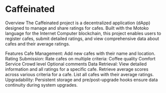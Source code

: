 # Caffeinated
Overview
The Caffeinated project is a decentralized application (dApp) designed to manage and share ratings for cafes. Built with the Motoko language for the Internet Computer blockchain, this project enables users to register cafes, submit detailed ratings, and view comprehensive data about cafes and their average ratings.

Features
Cafe Management: Add new cafes with their name and location.
Rating Submission: Rate cafes on multiple criteria:
Coffee quality
Comfort
Service
Crowd level
Optional comments
Data Retrieval:
View detailed information and all ratings for a specific cafe.
Retrieve average scores across various criteria for a cafe.
List all cafes with their average ratings.
Upgradability: Persistent storage and pre/post-upgrade hooks ensure data continuity during system upgrades.
